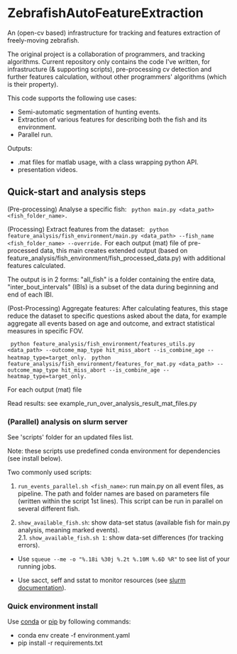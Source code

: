 # ZebrafishAutoFeatureExtraction
An (open-cv based) infrastructure for tracking and features extraction of freely-moving zebrafish.

The original project is a collaboration of programmers, and tracking algorithms. Current repository only contains 
the code I've written, for infrastructure (& supporting scripts), pre-processing cv detection and further features calculation, 
without other programmers' algorithms (which is their property).

This code supports the following use cases:
- Semi-automatic segmentation of hunting events.
- Extraction of various features for describing both the fish and its environment.
- Parallel run.

Outputs:
- .mat files for matlab usage, with a class wrapping python API.
- presentation videos.  
  

## Quick-start and analysis steps
(Pre-processing) Analyse a specific fish: ``` python main.py <data_path> <fish_folder_name>.```

(Processing) Extract features from the dataset: ``` python feature_analysis/fish_environment/main.py <data_path> --fish_name <fish_folder_name> --override.```
For each output (mat) file of pre-processed data, this main creates extended output (based on feature_analysis/fish_environment/fish_processed_data.py)
with additional features calculated. 

The output is in 2 forms: "all_fish" is a folder containing the entire data, "inter_bout_intervals" (IBIs) 
is a subset of the data during beginning and end of each IBI. 

(Post-Processing) Aggregate features: 
After calculating features, this stage reduce the dataset to specific questions asked about the data, for example 
aggregate all events based on age and outcome, and extract statistical measures in specific FOV.

``` python feature_analysis/fish_environment/features_utils.py <data_path> --outcome_map_type hit_miss_abort --is_combine_age --heatmap_type=target_only.```
``` python feature_analysis/fish_environment/features_for_mat.py <data_path> --outcome_map_type hit_miss_abort --is_combine_age --heatmap_type=target_only.```

For each output (mat) file

Read results: see example_run_over_analysis_result_mat_files.py

### (Parallel) analysis on slurm server
See 'scripts' folder for an updated files list. 

Note: these scripts use predefined conda environment for dependencies (see install below).

Two commonly used scripts:
1. ```run_events_parallel.sh <fish_name>```: run main.py on all event files, as pipeline. 
The path and folder names are based on parameters file (written within the script 1st lines).
This script can be run in parallel on several different fish.

2. ```show_available_fish.sh```: show data-set status (available fish for main.py analysis, meaning marked events).   
2.1. ```show_available_fish.sh 1```: show data-set differences (for tracking errors).   


* Use ```squeue --me -o "%.18i %30j %.2t %.10M %.6D %R"``` to see list of your running jobs. 

* Use sacct, seff and sstat to monitor resources (see [slurm documentation](https://slurm.schedmd.com/sacct.html)).

### Quick environment install
Use [conda](https://www.anaconda.com/distribution/) or [pip](https://pypi.org/project/pip/) by following commands:
- conda env create -f environment.yaml
- pip install -r requirements.txt
